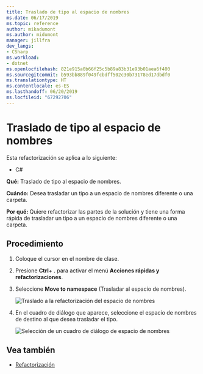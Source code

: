 ```yaml
---
title: Traslado de tipo al espacio de nombres
ms.date: 06/17/2019
ms.topic: reference
author: mikadumont
ms.author: midumont
manager: jillfra
dev_langs:
- CSharp
ms.workload:
- dotnet
ms.openlocfilehash: 821e915a0b66f25c5b89a83b31e93b01aea6f400
ms.sourcegitcommit: b593bb889f049fcbdff502c30b73178ed17dbdf0
ms.translationtype: HT
ms.contentlocale: es-ES
ms.lasthandoff: 06/20/2019
ms.locfileid: "67292706"
---
```

# <a name="move-type-to-namespace"></a>Traslado de tipo al espacio de nombres

Esta refactorización se aplica a lo siguiente:

- C#

**Qué:** Traslado de tipo al espacio de nombres.

**Cuándo:** Desea trasladar un tipo a un espacio de nombres diferente o una carpeta. 

**Por qué:** Quiere refactorizar las partes de la solución y tiene una forma rápida de trasladar un tipo a un espacio de nombres diferente o una carpeta. 

## <a name="how-to"></a>Procedimiento

1. Coloque el cursor en el nombre de clase.
2. Presione **Ctrl**+ **.** para activar el menú **Acciones rápidas y refactorizaciones**.
3. Seleccione **Move to namespace** (Trasladar al espacio de nombres).

   ![Traslado a la refactorización del espacio de nombres](media/move-to-namespace.png)

4. En el cuadro de diálogo que aparece, seleccione el espacio de nombres de destino al que desea trasladar el tipo. 

   ![Selección de un cuadro de diálogo de espacio de nombres](media/select-target-namespace.png)

## <a name="see-also"></a>Vea también

- [Refactorización](../refactoring-in-visual-studio.md)
